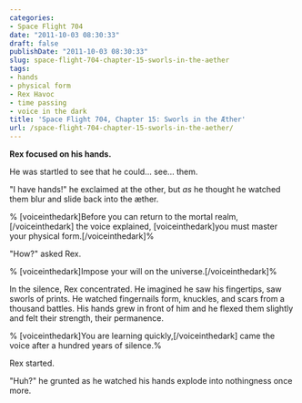 ```yaml
---
categories:
- Space Flight 704
date: "2011-10-03 08:30:33"
draft: false
publishDate: "2011-10-03 08:30:33"
slug: space-flight-704-chapter-15-sworls-in-the-aether
tags:
- hands
- physical form
- Rex Havoc
- time passing
- voice in the dark
title: 'Space Flight 704, Chapter 15: Sworls in the Æther'
url: /space-flight-704-chapter-15-sworls-in-the-aether/
---
```

**Rex focused on his hands.**

He was startled to see that he could... see... them.

"I have hands!" he exclaimed at the other, but *as* he thought he
watched them blur and slide back into the æther.

% \[voiceinthedark\]Before you can return to the mortal
realm,\[/voiceinthedark\] the voice explained, \[voiceinthedark\]you
must master your physical form.\[/voiceinthedark\]%

"How?" asked Rex.

% \[voiceinthedark\]Impose your will on the
universe.\[/voiceinthedark\]%

In the silence, Rex concentrated. He imagined he saw his fingertips, saw
sworls of prints. He watched fingernails form, knuckles, and scars from
a thousand battles. His hands grew in front of him and he flexed them
slightly and felt their strength, their permanence.

% \[voiceinthedark\]You are learning quickly,\[/voiceinthedark\] came
the voice after a hundred years of silence.%

Rex started.

"Huh?" he grunted as he watched his hands explode into nothingness once
more.